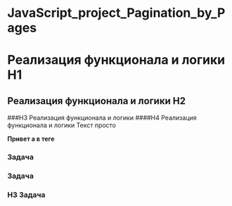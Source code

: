 # JavaScript_project_Pagination_by_Pages

# Реализация функционала и логики H1
 ## Реализация функционала и логики H2
###H3 Реализация функционала и логики
####H4 Реализация функционала и логики
Текст просто

  <b>Привет a в теге <b> </b>
 ### Задача
 ### Задача
 ### H3 Задача
 
 
